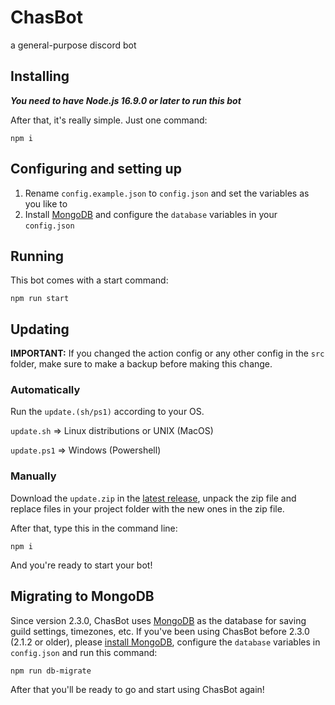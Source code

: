# ChasBot
a general-purpose discord bot

## Installing
***You need to have Node.js 16.9.0 or later to run this bot***

After that, it's really simple. Just one command:
```
npm i
```

## Configuring and setting up
1. Rename `config.example.json` to `config.json` and set the variables as you like to
2. Install [MongoDB](https://www.mongodb.com/docs/manual/installation) and configure the `database` variables in your `config.json`

## Running
This bot comes with a start command:
```
npm run start
```

## Updating
**IMPORTANT:** If you changed the action config or any other config in the `src` folder, make sure to make a backup before making this change.

### Automatically
Run the `update.(sh/ps1)` according to your OS. 

`update.sh` => Linux distributions or UNIX (MacOS)

`update.ps1` => Windows (Powershell)

### Manually
Download the `update.zip` in the [latest release](https://github.com/freegamerskids/ChasBot/releases/latest), unpack the zip file and replace files in your project folder with the new ones in the zip file.

After that, type this in the command line:
```
npm i
```

And you're ready to start your bot!

## Migrating to MongoDB
Since version 2.3.0, ChasBot uses [MongoDB](https://www.mongodb.com/) as the database for saving guild settings, timezones, etc.
If you've been using ChasBot before 2.3.0 (2.1.2 or older), please [install MongoDB](https://www.mongodb.com/docs/manual/installation),
configure the `database` variables in `config.json` and run this command:
```
npm run db-migrate
```

After that you'll be ready to go and start using ChasBot again!